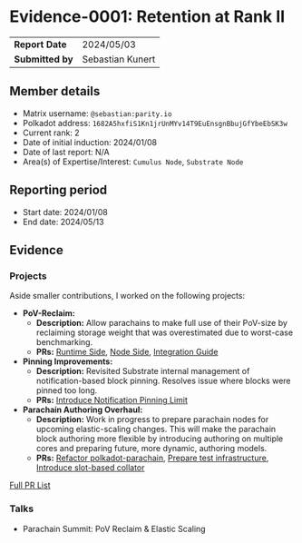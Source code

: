 # Evidence-0001: Retention at Rank II

|                  |                  |
| ---------------- | ---------------- |
| **Report Date**  | 2024/05/03       |
| **Submitted by** | Sebastian Kunert |

## Member details

- Matrix username: `@sebastian:parity.io`
- Polkadot address: `1682A5hxfiS1Kn1jrUnMYv14T9EuEnsgnBbujGfYbeEbSK3w`
- Current rank: 2
- Date of initial induction: 2024/01/08
- Date of last report: N/A
- Area(s) of Expertise/Interest: `Cumulus Node`, `Substrate Node`

## Reporting period

- Start date: 2024/01/08
- End date: 2024/05/13

## Evidence

### Projects

Aside smaller contributions, I worked on the following projects:

- **PoV-Reclaim:**
  - **Description:** Allow parachains to make full use of their PoV-size by reclaiming storage weight that was overestimated due to worst-case benchmarking.
  - **PRs:** [Runtime Side](https://github.com/paritytech/polkadot-sdk/pull/3002), [Node Side](https://github.com/paritytech/polkadot-sdk/pull/1462), [Integration Guide](https://github.com/paritytech/polkadot-sdk/pull/4244)
- **Pinning Improvements:**
  - **Description:** Revisited Substrate internal management of notification-based block pinning. Resolves issue where blocks were pinned too long.
  - **PRs:** [Introduce Notification Pinning Limit](https://github.com/paritytech/polkadot-sdk/pull/2935)
- **Parachain Authoring Overhaul:**
  - **Description:** Work in progress to prepare parachain nodes for upcoming elastic-scaling changes. This will make the parachain block authoring more flexible by introducing authoring on multiple cores and preparing future, more dynamic, authoring models.
  - **PRs:** [Refactor polkadot-parachain](https://github.com/paritytech/polkadot-sdk/pull/3511), [Prepare test infrastructure](https://github.com/paritytech/polkadot-sdk/pull/3568), [Introduce slot-based collator](https://github.com/paritytech/polkadot-sdk/pull/4097)

[Full PR List](https://github.com/paritytech/polkadot-sdk/pulls?q=+is%3Apr+author%3Askunert+)

### Talks

- Parachain Summit: PoV Reclaim & Elastic Scaling
